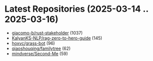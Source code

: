 # Latest Repositories (2025-03-14 .. 2025-03-16)

- [giacomo-b/rust-stakeholder](https://github.com/giacomo-b/rust-stakeholder) (1037)
- [KalyanKS-NLP/rag-zero-to-hero-guide](https://github.com/KalyanKS-NLP/rag-zero-to-hero-guide) (145)
- [hoxvc/grass-bot](https://github.com/hoxvc/grass-bot) (96)
- [qiaoshouqing/familytree](https://github.com/qiaoshouqing/familytree) (62)
- [mindverse/Second-Me](https://github.com/mindverse/Second-Me) (59)
